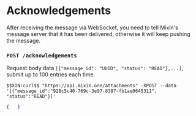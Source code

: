 # Acknowledgements

After receiving the message via WebSocket, you need to tell Mixin's message server that it has been delivered, otherwise it will keep pushing the message.

### `POST /acknowledgements`

Request body data `[{"message_id": "UUID", "status": "READ"},...]`, submit up to 100 entries each time.

```shell
$$XIN:curl$$ "https://api.mixin.one/attachments" -XPOST --data '[{"message_id":"928c5c40-769c-3e97-8387-fb1ae0645311", "status":"READ"}]'
```

```json
{   }
```
